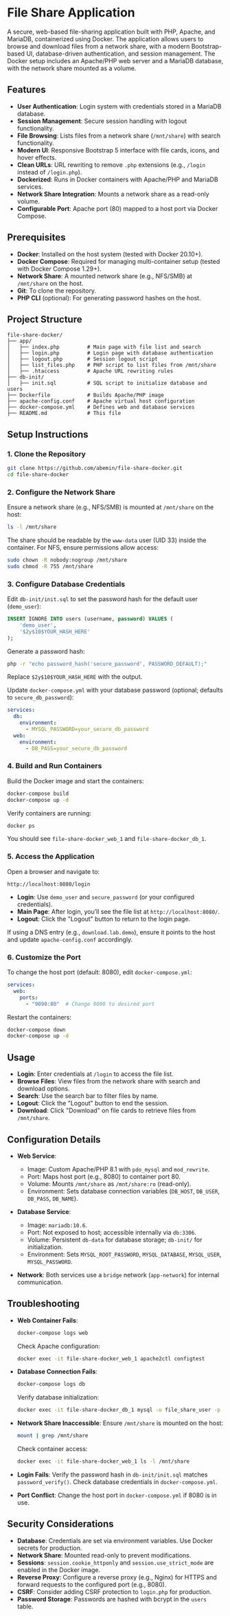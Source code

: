 # File Share Application

A secure, web-based file-sharing application built with PHP, Apache, and MariaDB, containerized using Docker. The application allows users to browse and download files from a network share, with a modern Bootstrap-based UI, database-driven authentication, and session management. The Docker setup includes an Apache/PHP web server and a MariaDB database, with the network share mounted as a volume.

## Features
- **User Authentication**: Login system with credentials stored in a MariaDB database.
- **Session Management**: Secure session handling with logout functionality.
- **File Browsing**: Lists files from a network share (`/mnt/share`) with search functionality.
- **Modern UI**: Responsive Bootstrap 5 interface with file cards, icons, and hover effects.
- **Clean URLs**: URL rewriting to remove `.php` extensions (e.g., `/login` instead of `/login.php`).
- **Dockerized**: Runs in Docker containers with Apache/PHP and MariaDB services.
- **Network Share Integration**: Mounts a network share as a read-only volume.
- **Configurable Port**: Apache port (80) mapped to a host port via Docker Compose.

## Prerequisites
- **Docker**: Installed on the host system (tested with Docker 20.10+).
- **Docker Compose**: Required for managing multi-container setup (tested with Docker Compose 1.29+).
- **Network Share**: A mounted network share (e.g., NFS/SMB) at `/mnt/share` on the host.
- **Git**: To clone the repository.
- **PHP CLI** (optional): For generating password hashes on the host.

## Project Structure
```
file-share-docker/
├── app/
│   ├── index.php         # Main page with file list and search
│   ├── login.php         # Login page with database authentication
│   ├── logout.php        # Session logout script
│   ├── list_files.php    # PHP script to list files from /mnt/share
│   ├── .htaccess         # Apache URL rewriting rules
├── db-init/
│   ├── init.sql          # SQL script to initialize database and users
├── Dockerfile            # Builds Apache/PHP image
├── apache-config.conf    # Apache virtual host configuration
├── docker-compose.yml    # Defines web and database services
├── README.md             # This file
```

## Setup Instructions

### 1. Clone the Repository
```bash
git clone https://github.com/abemin/file-share-docker.git
cd file-share-docker
```

### 2. Configure the Network Share
Ensure a network share (e.g., NFS/SMB) is mounted at `/mnt/share` on the host:
```bash
ls -l /mnt/share
```
The share should be readable by the `www-data` user (UID 33) inside the container. For NFS, ensure permissions allow access:
```bash
sudo chown -R nobody:nogroup /mnt/share
sudo chmod -R 755 /mnt/share
```

### 3. Configure Database Credentials
Edit `db-init/init.sql` to set the password hash for the default user (`demo_user`):
```sql
INSERT IGNORE INTO users (username, password) VALUES (
    'demo_user',
    '$2y$10$YOUR_HASH_HERE'
);
```
Generate a password hash:
```bash
php -r "echo password_hash('secure_password', PASSWORD_DEFAULT);"
```
Replace `$2y$10$YOUR_HASH_HERE` with the output.

Update `docker-compose.yml` with your database password (optional; defaults to `secure_db_password`):
```yaml
services:
  db:
    environment:
      - MYSQL_PASSWORD=your_secure_db_password
  web:
    environment:
      - DB_PASS=your_secure_db_password
```

### 4. Build and Run Containers
Build the Docker image and start the containers:
```bash
docker-compose build
docker-compose up -d
```

Verify containers are running:
```bash
docker ps
```
You should see `file-share-docker_web_1` and `file-share-docker_db_1`.

### 5. Access the Application
Open a browser and navigate to:
```
http://localhost:8080/login
```
- **Login**: Use `demo_user` and `secure_password` (or your configured credentials).
- **Main Page**: After login, you’ll see the file list at `http://localhost:8080/`.
- **Logout**: Click the "Logout" button to return to the login page.

If using a DNS entry (e.g., `download.lab.demo`), ensure it points to the host and update `apache-config.conf` accordingly.

### 6. Customize the Port
To change the host port (default: 8080), edit `docker-compose.yml`:
```yaml
services:
  web:
    ports:
      - "9090:80"  # Change 9090 to desired port
```
Restart the containers:
```bash
docker-compose down
docker-compose up -d
```

## Usage
- **Login**: Enter credentials at `/login` to access the file list.
- **Browse Files**: View files from the network share with search and download options.
- **Search**: Use the search bar to filter files by name.
- **Logout**: Click the "Logout" button to end the session.
- **Download**: Click "Download" on file cards to retrieve files from `/mnt/share`.

## Configuration Details
- **Web Service**:
  - Image: Custom Apache/PHP 8.1 with `pdo_mysql` and `mod_rewrite`.
  - Port: Maps host port (e.g., 8080) to container port 80.
  - Volume: Mounts `/mnt/share` as `/mnt/share:ro` (read-only).
  - Environment: Sets database connection variables (`DB_HOST`, `DB_USER`, `DB_PASS`, `DB_NAME`).

- **Database Service**:
  - Image: `mariadb:10.6`.
  - Port: Not exposed to host; accessible internally via `db:3306`.
  - Volume: Persistent `db-data` for database storage; `db-init/` for initialization.
  - Environment: Sets `MYSQL_ROOT_PASSWORD`, `MYSQL_DATABASE`, `MYSQL_USER`, `MYSQL_PASSWORD`.

- **Network**: Both services use a `bridge` network (`app-network`) for internal communication.

## Troubleshooting
- **Web Container Fails**:
  ```bash
  docker-compose logs web
  ```
  Check Apache configuration:
  ```bash
  docker exec -it file-share-docker_web_1 apache2ctl configtest
  ```

- **Database Connection Fails**:
  ```bash
  docker-compose logs db
  ```
  Verify database initialization:
  ```bash
  docker exec -it file-share-docker_db_1 mysql -u file_share_user -p -e "USE file_share; SHOW TABLES;"
  ```

- **Network Share Inaccessible**:
  Ensure `/mnt/share` is mounted on the host:
  ```bash
  mount | grep /mnt/share
  ```
  Check container access:
  ```bash
  docker exec -it file-share-docker_web_1 ls -l /mnt/share
  ```

- **Login Fails**:
  Verify the password hash in `db-init/init.sql` matches `password_verify()`.
  Check database credentials in `docker-compose.yml`.

- **Port Conflict**:
  Change the host port in `docker-compose.yml` if 8080 is in use.

## Security Considerations
- **Database**: Credentials are set via environment variables. Use Docker secrets for production.
- **Network Share**: Mounted read-only to prevent modifications.
- **Sessions**: `session.cookie_httponly` and `session.use_strict_mode` are enabled in the Docker image.
- **Reverse Proxy**: Configure a reverse proxy (e.g., Nginx) for HTTPS and forward requests to the configured port (e.g., 8080).
- **CSRF**: Consider adding CSRF protection to `login.php` for production.
- **Password Storage**: Passwords are hashed with bcrypt in the `users` table.


